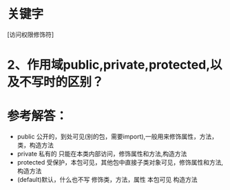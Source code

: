 # 关键字

[访问权限修饰符]

# 2、作用域public,private,protected,以及不写时的区别？

# 参考解答：

* public  公开的，到处可见(别的包，需要import),一般用来修饰属性，方法，类，构造方法
* private  私有的 只能在本类内部访问，修饰属性和方法,构造方法
* protected  受保护，本包可见，其他包中直接子类对象可见，修饰属性和方法,构造方法
* (default)默认，什么也不写 修饰类，方法，属性 本包可见 构造方法


